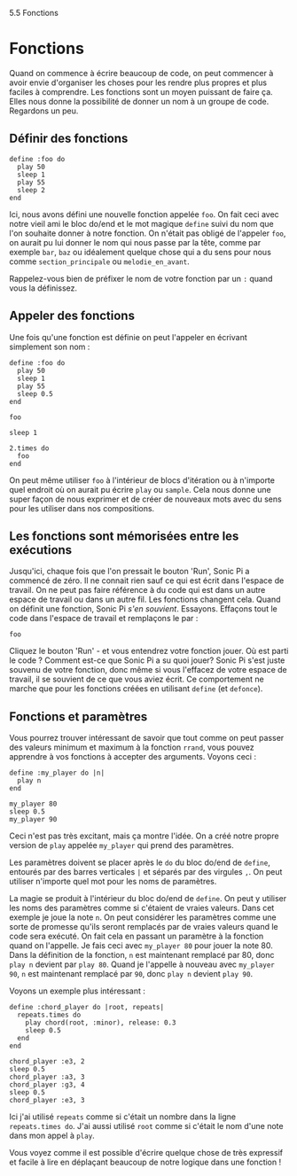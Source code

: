 5.5 Fonctions

# Fonctions

Quand on commence à écrire beaucoup de code, on peut commencer à avoir
envie d'organiser les choses pour les rendre plus propres et plus
faciles à comprendre. Les fonctions sont un moyen puissant de faire
ça. Elles nous donne la possibilité de donner un nom à un groupe de
code. Regardons un peu.

## Définir des fonctions

```
define :foo do
  play 50
  sleep 1
  play 55
  sleep 2
end
```

Ici, nous avons défini une nouvelle fonction appelée `foo`. On fait
ceci avec notre vieil ami le bloc do/end et le mot magique `define`
suivi du nom que l'on souhaite donner à notre fonction. On n'était pas
obligé de l'appeler `foo`, on aurait pu lui donner le nom qui nous
passe par la tête, comme par exemple `bar`, `baz` ou idéalement
quelque chose qui a du sens pour nous comme `section_principale` ou
`melodie_en_avant`.

Rappelez-vous bien de préfixer le nom de votre fonction par un `:`
quand vous la définissez.

## Appeler des fonctions

Une fois qu'une fonction est définie on peut l'appeler en écrivant
simplement son nom :

```
define :foo do
  play 50
  sleep 1
  play 55
  sleep 0.5
end

foo

sleep 1

2.times do
  foo
end
```

On peut même utiliser `foo` à l'intérieur de blocs d'itération ou à
n'importe quel endroit où on aurait pu écrire `play` ou `sample`. Cela
nous donne une super façon de nous exprimer et de créer de nouveaux
mots avec du sens pour les utiliser dans nos compositions.

## Les fonctions sont mémorisées entre les exécutions

Jusqu'ici, chaque fois que l'on pressait le bouton 'Run', Sonic Pi a
commencé de zéro. Il ne connait rien sauf ce qui est écrit dans
l'espace de travail. On ne peut pas faire référence à du code qui est
dans un autre espace de travail ou dans un autre fil. Les fonctions
changent cela. Quand on définit une fonction, Sonic Pi *s'en
souvient*. Essayons. Effaçons tout le code dans l'espace de travail et
remplaçons le par :

```
foo
```

Cliquez le bouton 'Run' - et vous entendrez votre fonction jouer. Où
est parti le code ? Comment est-ce que Sonic Pi a su quoi jouer? Sonic
Pi s'est juste souvenu de votre fonction, donc même si vous l'effacez
de votre espace de travail, il se souvient de ce que vous aviez écrit.
Ce comportement ne marche que pour les fonctions créées en utilisant
`define` (et `defonce`).

## Fonctions et paramètres

Vous pourrez trouver intéressant de savoir que tout comme on peut
passer des valeurs minimum et maximum à la fonction `rrand`, vous
pouvez apprendre à vos fonctions à accepter des arguments. Voyons
ceci :

```
define :my_player do |n|
  play n
end

my_player 80
sleep 0.5
my_player 90
```

Ceci n'est pas très excitant, mais ça montre l'idée. On a créé notre
propre version de `play` appelée `my_player` qui prend des paramètres.

Les paramètres doivent se placer après le `do` du bloc do/end de
`define`, entourés par des barres verticales `|` et séparés par des
virgules `,`.  On peut utiliser n'importe quel mot pour les noms de
paramètres.

La magie se produit à l'intérieur du bloc do/end de `define`. On peut
y utiliser les noms des paramètres comme si c'étaient de vraies
valeurs. Dans cet exemple je joue la note `n`. On peut considérer les
paramètres comme une sorte de promesse qu'ils seront remplacés par de
vraies valeurs quand le code sera exécuté. On fait cela en passant un
paramètre à la fonction quand on l'appelle. Je fais ceci avec
`my_player 80` pour jouer la note 80. Dans la définition de la
fonction, `n` est maintenant remplacé par 80, donc `play n` devient
par `play 80`. Quand je l'appelle à nouveau avec `my_player 90`, `n`
est maintenant remplacé par `90`, donc `play n` devient `play 90`.

Voyons un exemple plus intéressant :

```
define :chord_player do |root, repeats|
  repeats.times do
    play chord(root, :minor), release: 0.3
    sleep 0.5
  end
end

chord_player :e3, 2
sleep 0.5
chord_player :a3, 3
chord_player :g3, 4
sleep 0.5
chord_player :e3, 3

```

Ici j'ai utilisé `repeats` comme si c'était un nombre dans la ligne
`repeats.times do`. J'ai aussi utilisé `root` comme si c'était le nom
d'une note dans mon appel à `play`.

Vous voyez comme il est possible d'écrire quelque chose de très
expressif et facile à lire en déplaçant beaucoup de notre logique dans
une fonction !
